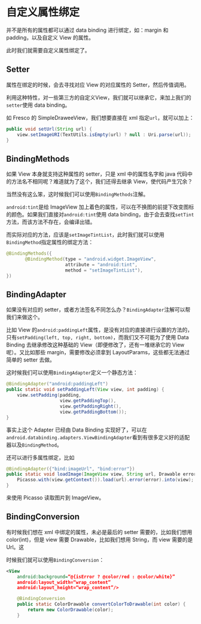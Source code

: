 # 自定义属性绑定

并不是所有的属性都可以通过 data binding 进行绑定，如：margin 和 padding，以及自定义 View 的属性。

此时我们就需要自定义属性绑定了。

## Setter

属性在绑定的时候，会去寻找对应 View 的对应属性的 Setter，然后传值调用。

利用这种特性，对一些第三方的自定义View，我们就可以继承它，来加上我们的`setter`使用 data binding。

如 Fresco 的 SimpleDraweeView，我们想要直接在 xml 指定`url`，就可以加上：

```java
public void setUrl(String url) {
    view.setImageURI(TextUtils.isEmpty(url) ? null : Uri.parse(url));
}
```

## BindingMethods

如果 View 本身就支持这种属性的 setter，只是 xml 中的属性名字和 java 代码中的方法名不相同呢？难道就为了这个，我们还得去继承 View，使代码产生冗余？

当然没有这么笨，这时候我们可以使用`BindingMethods`注解。

`android:tint`是给 ImageView 加上着色的属性，可以在不换图的前提下改变图标的颜色。如果我们直接对`android:tint`使用 data binding，由于会去查找`setTint`方法，而该方法不存在，会编译出错。

而实际对应的方法，应该是`setImageTintList`，此时我们就可以使用`BindingMethod`指定属性的绑定方法：

```java
@BindingMethods({
       @BindingMethod(type = "android.widget.ImageView",
                      attribute = "android:tint",
                      method = "setImageTintList"),
})
```

## BindingAdapter

如果没有对应的 setter，或者方法签名不同怎么办？`BindingAdapter`注解可以帮我们来做这个。

比如 View 的`android:paddingLeft`属性，是没有对应的直接进行设置的方法的，只有`setPadding(left, top, right, bottom)`，而我们又不可能为了使用 Data Binding 去继承修改这种基础的 View（即便修改了，还有一堆继承它的 View 呢）。又比如那些 margin，需要修改必须拿到 LayoutParams，这些都无法通过简单的 setter 去做。

这时候我们可以使用`BindingAdapter`定义一个静态方法：

```java
@BindingAdapter("android:paddingLeft")
public static void setPaddingLeft(View view, int padding) {
    view.setPadding(padding,
                    view.getPaddingTop(),
                    view.getPaddingRight(),
                    view.getPaddingBottom());
}
```

事实上这个 Adapter 已经由 Data Binding 实现好了，可以在`android.databinding.adapters.ViewBindingAdapter`看到有很多定义好的适配器以及`BindingMethod`。

还可以进行多属性绑定，比如

```java
@BindingAdapter({"bind:imageUrl", "bind:error"})
public static void loadImage(ImageView view, String url, Drawable error) {
    Picasso.with(view.getContext()).load(url).error(error).into(view);
}
```

来使用 Picasso 读取图片到 ImageView。

## BindingConversion

有时候我们想在 xml 中绑定的属性，未必是最后的 setter 需要的，比如我们想用 color(int)，但是 view 需要 Drawable，比如我们想用 String，而 view 需要的是 Url。这

时候我们就可以使用`BindingConversion`：

```xml
<View
    android:background=“@{isError ? @color/red : @color/white}”
    android:layout_width=“wrap_content”
    android:layout_height=“wrap_content”/>
```

```java
    @BindingConversion
    public static ColorDrawable convertColorToDrawable(int color) {
        return new ColorDrawable(color);
    }
```